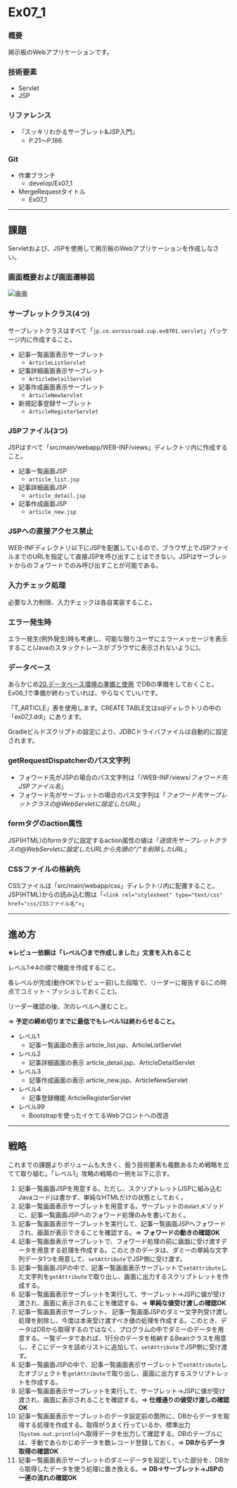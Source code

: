# Ex07_1

### 概要
掲示板のWebアプリケーションです。

### 技術要素

 * Servlet
 * JSP

### リファレンス

 * 『スッキリわかるサーブレット&JSP入門』
   * P.21～P.186

### Git
* 作業ブランチ
  * develop/Ex07_1
* MergeRequestタイトル
  * Ex07_1

---

## 課題

Servletおよび、JSPを使用して掲示板のWebアプリケーションを作成しなさい。

### 画面概要および画面遷移図

![画面](img/ex07_1.png)

### サーブレットクラス(4つ)

サーブレットクラスはすべて「`jp.co.axrossroad.sup.ex0701.servlet`」パッケージ内に作成すること。

 * 記事一覧画面表示サーブレット
   * `ArticleListServlet`
 * 記事詳細画面表示サーブレット
   * `ArticleDetailServlet`
 * 記事作成画面表示サーブレット
   * `ArticleNewServlet`
 * 新規記事登録サーブレット
   * `ArticleRegisterServlet`

### JSPファイル(3つ)

JSPはすべて「src/main/webapp/WEB-INF/views」ディレクトリ内に作成すること。

 * 記事一覧画面JSP
   * `article_list.jsp`
 * 記事詳細画面JSP
   * `article_detail.jsp`
 * 記事作成画面JSP
   * `article_new.jsp`

### JSPへの直接アクセス禁止

WEB-INFディレクトリ以下にJSPを配置しているので、ブラウザ上でJSPファイルまでのURLを指定して直接JSPを呼び出すことはできない。JSPはサーブレットからのフォワードでのみ呼び出すことが可能である。

### 入力チェック処理

必要な入力制限、入力チェックは各自実装すること。

### エラー発生時

エラー発生(例外発生)時も考慮し、可能な限りユーザにエラーメッセージを表示すること(Javaのスタックトレースがブラウザに表示されないように)。

### データベース

あらかじめ[20.データベース環境の準備と使用](https://sites.google.com/a/axrossroad.co.jp/startupproject/home/new_progtraining/db_prepare)
でDBの準備をしておくこと。Ex06_1で準備が終わっていれば、やらなくていいです。

「T\_ARTICLE」表を使用します。CREATE TABLE文はsqlディレクトリの中の「ex07\_1.ddl」にあります。

Gradleビルドスクリプトの設定により、JDBCドライバファイルは自動的に設定されます。

### getRequestDispatcherのパス文字列

* フォワード先がJSPの場合のパス文字列は「/WEB-INF/views/_フォワード先JSPファイル名_」
* フォワード先がサーブレットの場合のパス文字列は「_フォワード先サーブレットクラスの@WebServletに設定したURL_」

### formタグのaction属性

JSP(HTML)のformタグに設定するaction属性の値は「_送信先サーブレットクラスの@WebServletに設定したURLから先頭の"/"を削除したURL_」

### CSSファイルの格納先

CSSファイルは「src/main/webapp/css」ディレクトリ内に配置すること。JSP(HTML)からの読み込む際は「`<link rel="stylesheet" type="text/css" href="css/CSSファイル名">`」

---

## 進め方

__※レビュー依頼は「レベル〇まで作成しました」文言を入れること__

レベル1⇒4の順で機能を作成すること。

各レベルが完成(動作OKでレビュー前)した段階で、リーダーに報告する(この時点でコミット・プッシュしておくこと)。

リーダー確認の後、次のレベルへ進むこと。

⇒ __予定の締め切りまでに最低でもレベル1は終わらせること。__

 * レベル1
   * 記事一覧画面の表示 article_list.jsp、ArticleListServlet
 * レベル2
   * 記事詳細画面の表示  article_detail.jsp、ArticleDetailServlet
 * レベル3
   * 記事作成画面の表示 article_new.jsp、ArticleNewServlet
 * レベル4
   * 記事登録機能 ArticleRegisterServlet
 * レベル99
   * Bootstrapを使ったイケてるWebフロントへの改造

---

## 戦略

これまでの課題よりボリュームも大きく、扱う技術要素も複数あるため戦略を立てて取り組む。「レベル1」攻略の戦略の一例を以下に示す。


1. 記事一覧画面JSPを用意する。ただし、スクリプトレット(JSPに組み込むJavaコード)は書かず、単純なHTMLだけの状態としておく。
1. 記事一覧画面表示サーブレットを用意する。サーブレットの`doGet`メソッドに、記事一覧画面JSPへのフォワード処理のみを書いておく。
1. 記事一覧画面表示サーブレットを実行して、記事一覧画面JSPへフォワードされ、画面が表示できることを確認する。⇒ __フォワードの動きの確認OK__
1. 記事一覧画面表示サーブレットで、フォワード処理の前に画面に受け渡すデータを用意する処理を作成する。このときのデータは、ダミーの単純な文字列データ1つを用意して、`setAttribute`でJSP側に受け渡す。
1. 記事一覧画面JSPの中で、記事一覧画面表示サーブレットで`setAttribute`した文字列を`getAttribute`で取り出し、画面に出力するスクリプトレットを作成する。
1. 記事一覧画面表示サーブレットを実行して、サーブレット→JSPに値が受け渡され、画面に表示されることを確認する。⇒ __単純な値受け渡しの確認OK__
1. 記事一覧画面表示サーブレット、 記事一覧画面JSPのダミー文字列受け渡し処理を削除し、今度は本来受け渡すべき値の処理を作成する。このとき、データはDBから取得するのではなく、プログラムの中でダミーのデータを用意する。一覧データであれば、1行分のデータを格納するBeanクラスを用意し、そこにデータを詰めリストに追加して、`setAttribute`でJSP側に受け渡す。
1. 記事一覧画面JSPの中で、記事一覧画面表示サーブレットで`setAttribute`したオブジェクトを`getAttribute`で取り出し、画面に出力するスクリプトレットを作成する。
1. 記事一覧画面表示サーブレットを実行して、サーブレット→JSPに値が受け渡され、画面に表示されることを確認する。⇒ __仕様通りの値受け渡しの確認OK__
1. 記事一覧画面表示サーブレットのデータ設定前の箇所に、DBからデータを取得する処理を作成する。取得がうまく行っているか、標準出力(`System.out.println`)へ取得データを出力して確認する。DBのテーブルには、手動であらかじめデータを数レコード登録しておく。⇒ __DBからデータ取得の確認OK__
1. 記事一覧画面表示サーブレットのダミーデータを設定していた部分を、DBから取得したデータを使う処理に置き換える。⇒ __DB→サーブレット→JSPの一連の流れの確認OK__